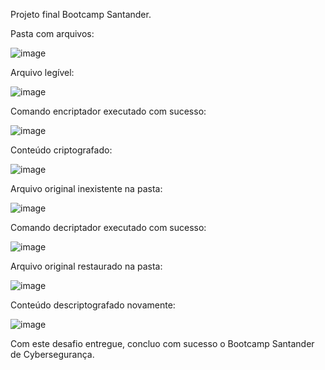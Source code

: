 Projeto final Bootcamp Santander.

Pasta com arquivos:

![image](https://github.com/user-attachments/assets/96ffee6e-f0ad-4fab-a760-204e698e1cbf)

Arquivo legível:

![image](https://github.com/user-attachments/assets/f1b7069e-9db3-468e-8ce4-7d967f761076)

Comando encriptador executado com sucesso:

![image](https://github.com/user-attachments/assets/f3ec852a-a5bf-4f1c-9f1d-dc8509e4ae0f)

Conteúdo criptografado:

![image](https://github.com/user-attachments/assets/c7eff883-b225-4c13-8647-daa5e13d1760)

Arquivo original inexistente na pasta:

![image](https://github.com/user-attachments/assets/f08ae4d1-ba17-4f0f-9924-ca5b97671b47)

Comando decriptador executado com sucesso:

![image](https://github.com/user-attachments/assets/5bb3899d-642f-4a3a-848d-56f1351cb316)

Arquivo original restaurado na pasta:

![image](https://github.com/user-attachments/assets/5fbb6484-8eac-49b2-a39d-ae9870057ac5)

Conteúdo descriptografado novamente:

![image](https://github.com/user-attachments/assets/34c0fb83-f546-44d1-8b72-163837c6d691)

Com este desafio entregue, concluo com sucesso o Bootcamp Santander de Cybersegurança.
